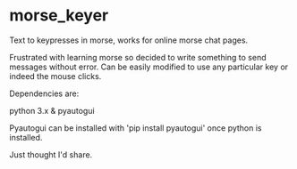 # morse_keyer
Text to keypresses in morse, works for online morse chat pages.

Frustrated with learning morse so decided to write something to send messages without error.
Can be easily modified to use any particular key or indeed the mouse clicks.

Dependencies are:

python 3.x & 
pyautogui

Pyautogui can be installed with 'pip install pyautogui' once python is installed.

Just thought I'd share.
